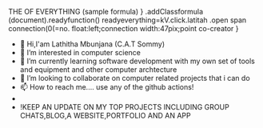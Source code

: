 THE OF EVERYTHING (sample formula)
                                                               }
                                                                 .addClassformula
                                                                      (document).readyfunction()
                                                                      readyeverything=kV.click.latitah
                                                                      .open span connection(0(=no.
                                                                      float:left;connection
                                                                      width:47pix;point co-creator
                                                               }
- 👋 Hi,I'am Lathitha Mbunjana (C.A.T Sommy)
- 👀 I’m interested in computer science
- 🌱 I’m currently learning software development with my own set of tools and equipment and   other computer archtecture
- 💞️ I’m looking to collaborate on computer related projects that i can do 
- 📫 How to reach me.... use any of the github actions!
- 
- !KEEP AN UPDATE ON MY TOP PROJECTS INCLUDING GROUP CHATS,BLOG,A WEBSITE,PORTFOLIO AND AN APP 
<!---
lathitha-dev/lathitha-dev is a ✨ special ✨ repository because its `README.md` (this file) appears on your GitHub profile.
You can click the Preview link to take a look at your changes.
--->
